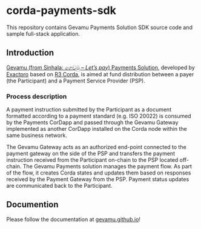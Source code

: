 # corda-payments-sdk

This repository contains Gevamu Payments Solution SDK source code and sample full-stack application.

## Introduction

[Gevamu (from Sinhala: ගෙවමු – *Let’s pay*) Payments Solution](https://gevamu.com/), developed by [Exactpro](https://exactpro.com/) based on [R3 Corda](https://www.r3.com/products/corda/), is aimed at fund distribution between a payer (the Participant) and a Payment Service Provider (PSP).

### Process description

A payment instruction submitted by the Participant as a document formatted according to a payment standard (e.g. ISO 20022) is consumed by the Payments CorDapp and passed through the Gevamu Gateway implemented as another CorDapp installed on the Corda node within the same business network.

The Gevamu Gateway acts as an authorized end-point connected to the payment gateway on the side of the PSP and transfers the payment instruction received from the Participant on-chain to the PSP located off-chain. The Gevamu Payments solution manages the payment flow. As part of the flow, it creates Corda states and updates them based on responses received by the Payment Gateway from the PSP. Payment status updates are communicated back to the Participant.

## Documention

Please follow the documentation at [gevamu.github.io](https://gevamu.github.io)!
